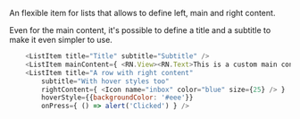 An flexible item for lists that allows to define left, main and right content.

Even for the main content, it's possible to define a title and a subtitle to make it even simpler to use.

```js
	<ListItem title="Title" subtitle="Subtitle" />
	<ListItem mainContent={ <RN.View><RN.Text>This is a custom main content</RN.Text></RN.View>} />
	<ListItem title="A row with right content"
		subtitle="With hover styles too"
		rightContent={ <Icon name="inbox" color="blue" size={25} /> }
		hoverStyle={{backgroundColor: '#eee'}}
		onPress={ () => alert('Clicked') } />
```